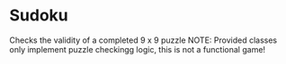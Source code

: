 # Sudoku
Checks the validity of a completed 9 x 9 puzzle 
NOTE: Provided classes only implement puzzle checkingg logic, this is not a functional game!

